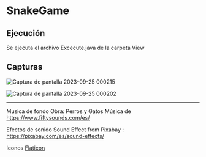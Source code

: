 # SnakeGame

## Ejecución
Se ejecuta el archivo Excecute.java de la carpeta View

## Capturas 
![Captura de pantalla 2023-09-25 000215](https://github.com/B-mtz/SnakeGame/assets/127165596/0e351ab9-47b7-41ab-944e-2163c06188a0)

![Captura de pantalla 2023-09-25 000202](https://github.com/B-mtz/SnakeGame/assets/127165596/9a2a2a2e-75f0-48ef-8399-5580328f11d0)

--- 
Musica de fondo 
Obra: Perros y Gatos
Música de https://www.fiftysounds.com/es/

Efectos de sonido 
Sound Effect from Pixabay : https://pixabay.com/es/sound-effects/

Iconos
<a href="https://www.flaticon.es" title="iconos gratis"> Flaticon</a>


